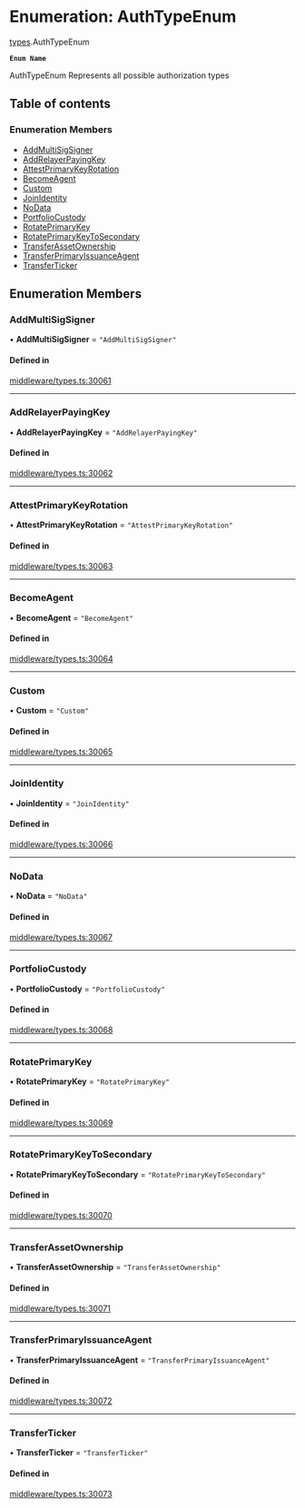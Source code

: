 # Enumeration: AuthTypeEnum

[types](../wiki/types).AuthTypeEnum

**`Enum Name`**

 AuthTypeEnum
 Represents all possible authorization types

## Table of contents

### Enumeration Members

- [AddMultiSigSigner](../wiki/types.AuthTypeEnum#addmultisigsigner)
- [AddRelayerPayingKey](../wiki/types.AuthTypeEnum#addrelayerpayingkey)
- [AttestPrimaryKeyRotation](../wiki/types.AuthTypeEnum#attestprimarykeyrotation)
- [BecomeAgent](../wiki/types.AuthTypeEnum#becomeagent)
- [Custom](../wiki/types.AuthTypeEnum#custom)
- [JoinIdentity](../wiki/types.AuthTypeEnum#joinidentity)
- [NoData](../wiki/types.AuthTypeEnum#nodata)
- [PortfolioCustody](../wiki/types.AuthTypeEnum#portfoliocustody)
- [RotatePrimaryKey](../wiki/types.AuthTypeEnum#rotateprimarykey)
- [RotatePrimaryKeyToSecondary](../wiki/types.AuthTypeEnum#rotateprimarykeytosecondary)
- [TransferAssetOwnership](../wiki/types.AuthTypeEnum#transferassetownership)
- [TransferPrimaryIssuanceAgent](../wiki/types.AuthTypeEnum#transferprimaryissuanceagent)
- [TransferTicker](../wiki/types.AuthTypeEnum#transferticker)

## Enumeration Members

### AddMultiSigSigner

• **AddMultiSigSigner** = ``"AddMultiSigSigner"``

#### Defined in

[middleware/types.ts:30061](https://github.com/PolymeshAssociation/polymesh-sdk/blob/2d3ac2ae/src/middleware/types.ts#L30061)

___

### AddRelayerPayingKey

• **AddRelayerPayingKey** = ``"AddRelayerPayingKey"``

#### Defined in

[middleware/types.ts:30062](https://github.com/PolymeshAssociation/polymesh-sdk/blob/2d3ac2ae/src/middleware/types.ts#L30062)

___

### AttestPrimaryKeyRotation

• **AttestPrimaryKeyRotation** = ``"AttestPrimaryKeyRotation"``

#### Defined in

[middleware/types.ts:30063](https://github.com/PolymeshAssociation/polymesh-sdk/blob/2d3ac2ae/src/middleware/types.ts#L30063)

___

### BecomeAgent

• **BecomeAgent** = ``"BecomeAgent"``

#### Defined in

[middleware/types.ts:30064](https://github.com/PolymeshAssociation/polymesh-sdk/blob/2d3ac2ae/src/middleware/types.ts#L30064)

___

### Custom

• **Custom** = ``"Custom"``

#### Defined in

[middleware/types.ts:30065](https://github.com/PolymeshAssociation/polymesh-sdk/blob/2d3ac2ae/src/middleware/types.ts#L30065)

___

### JoinIdentity

• **JoinIdentity** = ``"JoinIdentity"``

#### Defined in

[middleware/types.ts:30066](https://github.com/PolymeshAssociation/polymesh-sdk/blob/2d3ac2ae/src/middleware/types.ts#L30066)

___

### NoData

• **NoData** = ``"NoData"``

#### Defined in

[middleware/types.ts:30067](https://github.com/PolymeshAssociation/polymesh-sdk/blob/2d3ac2ae/src/middleware/types.ts#L30067)

___

### PortfolioCustody

• **PortfolioCustody** = ``"PortfolioCustody"``

#### Defined in

[middleware/types.ts:30068](https://github.com/PolymeshAssociation/polymesh-sdk/blob/2d3ac2ae/src/middleware/types.ts#L30068)

___

### RotatePrimaryKey

• **RotatePrimaryKey** = ``"RotatePrimaryKey"``

#### Defined in

[middleware/types.ts:30069](https://github.com/PolymeshAssociation/polymesh-sdk/blob/2d3ac2ae/src/middleware/types.ts#L30069)

___

### RotatePrimaryKeyToSecondary

• **RotatePrimaryKeyToSecondary** = ``"RotatePrimaryKeyToSecondary"``

#### Defined in

[middleware/types.ts:30070](https://github.com/PolymeshAssociation/polymesh-sdk/blob/2d3ac2ae/src/middleware/types.ts#L30070)

___

### TransferAssetOwnership

• **TransferAssetOwnership** = ``"TransferAssetOwnership"``

#### Defined in

[middleware/types.ts:30071](https://github.com/PolymeshAssociation/polymesh-sdk/blob/2d3ac2ae/src/middleware/types.ts#L30071)

___

### TransferPrimaryIssuanceAgent

• **TransferPrimaryIssuanceAgent** = ``"TransferPrimaryIssuanceAgent"``

#### Defined in

[middleware/types.ts:30072](https://github.com/PolymeshAssociation/polymesh-sdk/blob/2d3ac2ae/src/middleware/types.ts#L30072)

___

### TransferTicker

• **TransferTicker** = ``"TransferTicker"``

#### Defined in

[middleware/types.ts:30073](https://github.com/PolymeshAssociation/polymesh-sdk/blob/2d3ac2ae/src/middleware/types.ts#L30073)

